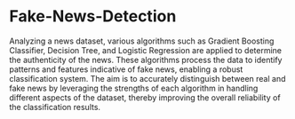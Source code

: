 # Fake-News-Detection
Analyzing a news dataset, various algorithms such as Gradient Boosting Classifier, Decision Tree, and Logistic Regression are applied to determine the authenticity of the news. These algorithms process the data to identify patterns and features indicative of fake news, enabling a robust classification system. The aim is to accurately distinguish between real and fake news by leveraging the strengths of each algorithm in handling different aspects of the dataset, thereby improving the overall reliability of the classification results.
